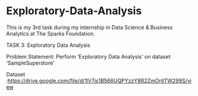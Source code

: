 # Exploratory-Data-Analysis
This is my 3rd task during my internship in Data Science &amp; Business Analytics at The Sparks Foundation.

TASK 3: Exploratory Data Analysis

Problem Statement: Perform ‘Exploratory Data Analysis’ on dataset ‘SampleSuperstore’

Dataset :https://drive.google.com/file/d/1lV7is1B566UQPYzzY8R2ZmOritTW299S/view
